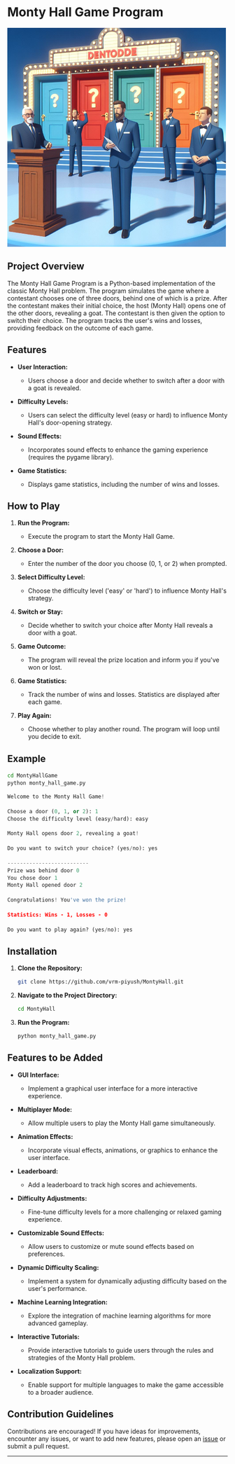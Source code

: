 # Monty Hall Game Program

![Monty Hall Game](image.png)

## Project Overview

The Monty Hall Game Program is a Python-based implementation of the classic Monty Hall problem. The program simulates the game where a contestant chooses one of three doors, behind one of which is a prize. After the contestant makes their initial choice, the host (Monty Hall) opens one of the other doors, revealing a goat. The contestant is then given the option to switch their choice. The program tracks the user's wins and losses, providing feedback on the outcome of each game.

## Features

- **User Interaction:**

  - Users choose a door and decide whether to switch after a door with a goat is revealed.

- **Difficulty Levels:**

  - Users can select the difficulty level (easy or hard) to influence Monty Hall's door-opening strategy.

- **Sound Effects:**

  - Incorporates sound effects to enhance the gaming experience (requires the pygame library).

- **Game Statistics:**
  - Displays game statistics, including the number of wins and losses.

## How to Play

1. **Run the Program:**

   - Execute the program to start the Monty Hall Game.

2. **Choose a Door:**

   - Enter the number of the door you choose (0, 1, or 2) when prompted.

3. **Select Difficulty Level:**

   - Choose the difficulty level ('easy' or 'hard') to influence Monty Hall's strategy.

4. **Switch or Stay:**

   - Decide whether to switch your choice after Monty Hall reveals a door with a goat.

5. **Game Outcome:**

   - The program will reveal the prize location and inform you if you've won or lost.

6. **Game Statistics:**

   - Track the number of wins and losses. Statistics are displayed after each game.

7. **Play Again:**

   - Choose whether to play another round. The program will loop until you decide to exit.

## Example

```bash
cd MontyHallGame
python monty_hall_game.py
```

```python
Welcome to the Monty Hall Game!

Choose a door (0, 1, or 2): 1
Choose the difficulty level (easy/hard): easy

Monty Hall opens door 2, revealing a goat!

Do you want to switch your choice? (yes/no): yes

--------------------------
Prize was behind door 0
You chose door 1
Monty Hall opened door 2

Congratulations! You've won the prize!

Statistics: Wins - 1, Losses - 0

Do you want to play again? (yes/no): yes
```

## Installation

1. **Clone the Repository:**

   ```bash
   git clone https://github.com/vrm-piyush/MontyHall.git
   ```

2. **Navigate to the Project Directory:**

   ```bash
   cd MontyHall
   ```

3. **Run the Program:**

   ```bash
   python monty_hall_game.py
   ```

## Features to be Added

- **GUI Interface:**

  - Implement a graphical user interface for a more interactive experience.

- **Multiplayer Mode:**

  - Allow multiple users to play the Monty Hall game simultaneously.

- **Animation Effects:**

  - Incorporate visual effects, animations, or graphics to enhance the user interface.

- **Leaderboard:**

  - Add a leaderboard to track high scores and achievements.

- **Difficulty Adjustments:**

  - Fine-tune difficulty levels for a more challenging or relaxed gaming experience.

- **Customizable Sound Effects:**

  - Allow users to customize or mute sound effects based on preferences.

- **Dynamic Difficulty Scaling:**

  - Implement a system for dynamically adjusting difficulty based on the user's performance.

- **Machine Learning Integration:**

  - Explore the integration of machine learning algorithms for more advanced gameplay.

- **Interactive Tutorials:**

  - Provide interactive tutorials to guide users through the rules and strategies of the Monty Hall problem.

- **Localization Support:**

  - Enable support for multiple languages to make the game accessible to a broader audience.

## Contribution Guidelines

Contributions are encouraged! If you have ideas for improvements, encounter any issues, or want to add new features, please open an [issue](https://github.com/vrm-piyush/MontyHallGame/issues) or submit a pull request.

---
